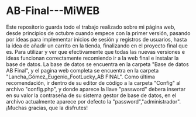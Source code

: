 # AB-Final---MiWEB


Este repositorio guarda todo el trabajo realizado sobre mi página web, desde principios de octubre cuando empece con la primer versión, pasando por ideas para implementar inicios de sesión y registros de usuarios, hasta la idea de añadir un carrito en la tienda, finalizando en el proyecto final que es. Para utilizar y ver que efectivamente que todas las nuevas versiones e ideas funcionan correctamente recomiendo ir a la web final e instalar la base de datos. La base de datos se encuentra en la carpeta "Base de datos AB Final", y el pagina web completa se encuentra en la carpeta "Lancha_Gómez_Eugenio_FootLucky_AB FINAL". Como última recomendación, ir dentro de su editor de código a la carpeta "Config" al archivo "config.php", y donde aparece la llave "password" debera insertar en su valor la contraseña de su sistema gestor de base de datos, en el archivo actualmente aparece por defecto la "password","administrador". ¡Muchas gracias, que la disfrutes!
